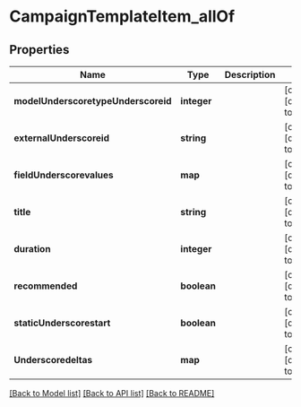 # CampaignTemplateItem_allOf

## Properties
Name | Type | Description | Notes
------------ | ------------- | ------------- | -------------
**modelUnderscoretypeUnderscoreid** | **integer** |  | [optional] [default to null]
**externalUnderscoreid** | **string** |  | [optional] [default to null]
**fieldUnderscorevalues** | **map** |  | [optional] [default to null]
**title** | **string** |  | [optional] [default to null]
**duration** | **integer** |  | [optional] [default to null]
**recommended** | **boolean** |  | [optional] [default to null]
**staticUnderscorestart** | **boolean** |  | [optional] [default to null]
**Underscoredeltas** | **map** |  | [optional] [default to null]

[[Back to Model list]](../README.md#documentation-for-models) [[Back to API list]](../README.md#documentation-for-api-endpoints) [[Back to README]](../README.md)


